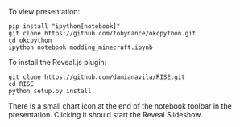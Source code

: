 To view presentation:

    pip install "ipython[notebook]"
    git clone https://github.com/tobynance/okcpython.git
    cd okcpython
    ipython notebook modding_minecraft.ipynb
    
To install the Reveal.js plugin:

    git clone https://github.com/damianavila/RISE.git
    cd RISE
    python setup.py install
    
    
There is a small chart icon at the end of the notebook toolbar in the presentation.  Clicking it should start the Reveal Slideshow.
